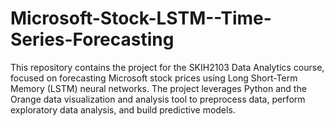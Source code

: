 # Microsoft-Stock-LSTM--Time-Series-Forecasting
This repository contains the project for the SKIH2103 Data Analytics course, focused on forecasting Microsoft stock prices using Long Short-Term Memory (LSTM) neural networks. The project leverages Python and the Orange data visualization and analysis tool to preprocess data, perform exploratory data analysis, and build predictive models.
